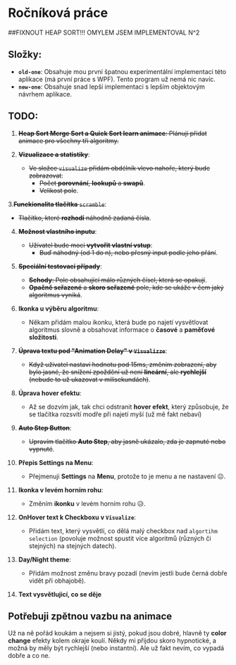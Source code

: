 # Ročníková práce

##FIXNOUT HEAP SORT!!! OMYLEM JSEM IMPLEMENTOVAL N^2

## Složky:

- **`old-one`**: Obsahuje mou první špatnou experimentální implementaci této aplikace (má první práce s WPF). Tento program už nemá nic navíc.
- **`new-one`**: Obsahuje snad lepší implementaci s lepším objektovým návrhem aplikace.


## TODO:

1. ~~**Heap Sort Merge Sort a Quick Sort learn animace**: Plánuji přidat animace pro všechny tři algoritmy.~~

2. ~~**Vizualizace a statistiky**~~:
   - ~~Ve složce `visualize` přidám obdélník vlevo nahoře, který bude zobrazovat~~:
     - ~~Počet **porovnání**, **lookupů** a **swapů**~~.
     - ~~Velikost pole~~.

3.~~**Funckionalita tlačítka** `scramble`~~:
   - ~~Tlačítko, které **rozhodí** náhodně zadaná čísla~~.

4. ~~**Možnost vlastního inputu**~~:
   - ~~Uživatel bude moci **vytvořit vlastní vstup**~~:
     - ~~Buď náhodný (od 1 do n), nebo přesný input podle jeho přání~~.

5. ~~**Speciální testovací případy**~~:
   - ~~**Schody**: Pole obsahující málo různých čísel, která se opakují~~.
   - ~~**Opačně seřazené** a **skoro seřazené** pole, kde se ukáže v čem jaký algoritmus vyniká~~.

6. **Ikonka u výběru algoritmu**:
   - Někam přidám malou ikonku, která bude po najetí vysvětlovat algoritmus slovně a obsahovat informace o **časové** a **paměťové složitosti**.

7. ~~**Úprava textu pod "Animation Delay" v `Visualizze`**~~:
   - ~~Když uživatel nastaví hodnotu pod 15ms, změním zobrazení, aby bylo jasné, že snížení zpoždění už není **lineární**, ale **rychlejší** (nebude to už ukazovat v milisekundách)~~.

8. **Úprava hover efektu**:
   - Až se dozvím jak, tak chci odstranit **hover efekt**, který způsobuje, že se tlačítka rozsvítí modře při najetí myší (už mě fakt nebaví)

9. ~~**Auto Step Button**~~:
   - ~~Upravím tlačítko **Auto Step**, aby jasně ukázalo, zda je zapnuté nebo vypnuté~~.

10. **Přepis Settings na Menu**:
    - Přejmenuji **Settings** na **Menu**, protože to je menu a ne nastavení ☹️.

11. **Ikonka v levém horním rohu**:
    - Změním **ikonku** v levém horním rohu 😥.

12. **OnHover text k Checkboxu v `Visualize`**:
    - Přidám text, který vysvětlí, co dělá malý checkbox nad `algortihm selection` (povoluje možnost spustit více algoritmů (různých či stejných) na stejných datech).

13. **Day/Night theme**:
    - Přidám možnost změnu bravy pozadí (nevím jestli bude černá dobře vidět při obhajobě).

14. **Text vysvětlujicí, co se děje**
    
## Potřebuji zpětnou vazbu na animace

Už na ně pořád koukám a nejsem si jistý, pokud jsou dobré, hlavně ty **color change** efekty kolem okraje koulí. Někdy mi přijdou skoro hypnotické, a možná by měly být rychlejší (nebo instantní). Ale už fakt nevím, co vypadá dobře a co ne.

